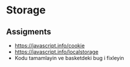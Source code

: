 # Storage


## Assigments

  - https://javascript.info/cookie
  - https://javascript.info/localstorage
  - Kodu tamamlayin ve basketdeki bug i fixleyin
